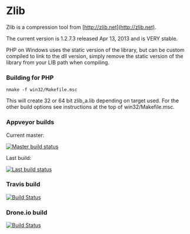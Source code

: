 # Zlib

Zlib is a compression tool from [http://zlib.net](http://zlib.net).

The current version is 1.2.7.3 released Apr 13, 2013 and is VERY stable.

PHP on Windows uses the static version of the library, but can be custom
compiled to link to the dll version, simply remove the static version of the
library from your LIB path when compiling.

### Building for PHP


    nmake -f win32/Makefile.msc

This will create 32 or 64 bit zlib_a.lib depending on target used. For the other build options see instructions at the top of win32/Makefile.msc.


### Appveyor builds
Current master:

[![Master build status](https://ci.appveyor.com/api/projects/status/uv1r1uitw6nrpgty/branch/master)](https://ci.appveyor.com/project/imazen/zlib/branch/master)

Last build:

[![Last build status](https://ci.appveyor.com/api/projects/status/uv1r1uitw6nrpgty)](https://ci.appveyor.com/project/imazen/zlib)

### Travis build

[![Build Status](https://travis-ci.org/imazen/zlib.svg)](https://travis-ci.org/imazen/zlib)

### Drone.io build

[![Build Status](https://drone.io/github.com/imazen/zlib/status.png)](https://drone.io/github.com/imazen/zlib)
